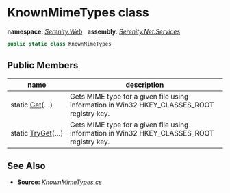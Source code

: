# KnownMimeTypes class
**namespace:** *[Serenity.Web](../README.md#serenity.web-namespace)*   **assembly**: *[Serenity.Net.Services](../README.md)*

```csharp
public static class KnownMimeTypes
```

## Public Members

| name | description |
| --- | --- |
| static [Get](KnownMimeTypes/Get.md)(…) | Gets MIME type for a given file using information in Win32 HKEY_CLASSES_ROOT registry key. |
| static [TryGet](KnownMimeTypes/TryGet.md)(…) | Gets MIME type for a given file using information in Win32 HKEY_CLASSES_ROOT registry key. |

## See Also

* **Source:** *[KnownMimeTypes.cs](https://github.com/serenity-is/Serenity/blob/master/src/Serenity.Net.Services/Upload/KnownMimeTypes.cs)*